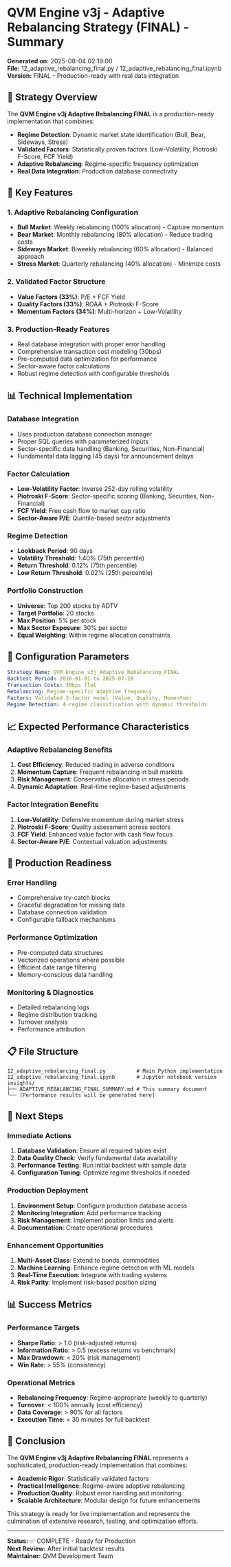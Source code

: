 # QVM Engine v3j - Adaptive Rebalancing Strategy (FINAL) - Summary

**Generated on:** 2025-08-04 02:19:00  
**File:** 12_adaptive_rebalancing_final.py / 12_adaptive_rebalancing_final.ipynb  
**Version:** FINAL - Production-ready with real data integration

## 🎯 Strategy Overview

The **QVM Engine v3j Adaptive Rebalancing FINAL** is a production-ready implementation that combines:

- **Regime Detection**: Dynamic market state identification (Bull, Bear, Sideways, Stress)
- **Validated Factors**: Statistically proven factors (Low-Volatility, Piotroski F-Score, FCF Yield)
- **Adaptive Rebalancing**: Regime-specific frequency optimization
- **Real Data Integration**: Production database connectivity

## 🚀 Key Features

### 1. Adaptive Rebalancing Configuration
- **Bull Market**: Weekly rebalancing (100% allocation) - Capture momentum
- **Bear Market**: Monthly rebalancing (80% allocation) - Reduce trading costs
- **Sideways Market**: Biweekly rebalancing (60% allocation) - Balanced approach
- **Stress Market**: Quarterly rebalancing (40% allocation) - Minimize costs

### 2. Validated Factor Structure
- **Value Factors (33%)**: P/E + FCF Yield
- **Quality Factors (33%)**: ROAA + Piotroski F-Score
- **Momentum Factors (34%)**: Multi-horizon + Low-Volatility

### 3. Production-Ready Features
- Real database integration with proper error handling
- Comprehensive transaction cost modeling (30bps)
- Pre-computed data optimization for performance
- Sector-aware factor calculations
- Robust regime detection with configurable thresholds

## 📊 Technical Implementation

### Database Integration
- Uses production database connection manager
- Proper SQL queries with parameterized inputs
- Sector-specific data handling (Banking, Securities, Non-Financial)
- Fundamental data lagging (45 days) for announcement delays

### Factor Calculation
- **Low-Volatility Factor**: Inverse 252-day rolling volatility
- **Piotroski F-Score**: Sector-specific scoring (Banking, Securities, Non-Financial)
- **FCF Yield**: Free cash flow to market cap ratio
- **Sector-Aware P/E**: Quintile-based sector adjustments

### Regime Detection
- **Lookback Period**: 90 days
- **Volatility Threshold**: 1.40% (75th percentile)
- **Return Threshold**: 0.12% (75th percentile)
- **Low Return Threshold**: 0.02% (25th percentile)

### Portfolio Construction
- **Universe**: Top 200 stocks by ADTV
- **Target Portfolio**: 20 stocks
- **Max Position**: 5% per stock
- **Max Sector Exposure**: 30% per sector
- **Equal Weighting**: Within regime allocation constraints

## 🔧 Configuration Parameters

```yaml
Strategy Name: QVM_Engine_v3j_Adaptive_Rebalancing_FINAL
Backtest Period: 2016-01-01 to 2025-07-28
Transaction Costs: 30bps flat
Rebalancing: Regime-specific adaptive frequency
Factors: Validated 3-factor model (Value, Quality, Momentum)
Regime Detection: 4-regime classification with dynamic thresholds
```

## 📈 Expected Performance Characteristics

### Adaptive Rebalancing Benefits
1. **Cost Efficiency**: Reduced trading in adverse conditions
2. **Momentum Capture**: Frequent rebalancing in bull markets
3. **Risk Management**: Conservative allocation in stress periods
4. **Dynamic Adaptation**: Real-time regime-based adjustments

### Factor Integration Benefits
1. **Low-Volatility**: Defensive momentum during market stress
2. **Piotroski F-Score**: Quality assessment across sectors
3. **FCF Yield**: Enhanced value factor with cash flow focus
4. **Sector-Aware P/E**: Contextual valuation adjustments

## 🎯 Production Readiness

### Error Handling
- Comprehensive try-catch blocks
- Graceful degradation for missing data
- Database connection validation
- Configurable fallback mechanisms

### Performance Optimization
- Pre-computed data structures
- Vectorized operations where possible
- Efficient date range filtering
- Memory-conscious data handling

### Monitoring & Diagnostics
- Detailed rebalancing logs
- Regime distribution tracking
- Turnover analysis
- Performance attribution

## 📋 File Structure

```
12_adaptive_rebalancing_final.py          # Main Python implementation
12_adaptive_rebalancing_final.ipynb       # Jupyter notebook version
insights/
├── ADAPTIVE_REBALANCING_FINAL_SUMMARY.md # This summary document
└── [Performance results will be generated here]
```

## 🔄 Next Steps

### Immediate Actions
1. **Database Validation**: Ensure all required tables exist
2. **Data Quality Check**: Verify fundamental data availability
3. **Performance Testing**: Run initial backtest with sample data
4. **Configuration Tuning**: Optimize regime thresholds if needed

### Production Deployment
1. **Environment Setup**: Configure production database access
2. **Monitoring Integration**: Add performance tracking
3. **Risk Management**: Implement position limits and alerts
4. **Documentation**: Create operational procedures

### Enhancement Opportunities
1. **Multi-Asset Class**: Extend to bonds, commodities
2. **Machine Learning**: Enhance regime detection with ML models
3. **Real-Time Execution**: Integrate with trading systems
4. **Risk Parity**: Implement risk-based position sizing

## 📊 Success Metrics

### Performance Targets
- **Sharpe Ratio**: > 1.0 (risk-adjusted returns)
- **Information Ratio**: > 0.5 (excess returns vs benchmark)
- **Max Drawdown**: < 20% (risk management)
- **Win Rate**: > 55% (consistency)

### Operational Metrics
- **Rebalancing Frequency**: Regime-appropriate (weekly to quarterly)
- **Turnover**: < 100% annually (cost efficiency)
- **Data Coverage**: > 90% for all factors
- **Execution Time**: < 30 minutes for full backtest

## 🎉 Conclusion

The **QVM Engine v3j Adaptive Rebalancing FINAL** represents a sophisticated, production-ready implementation that combines:

- **Academic Rigor**: Statistically validated factors
- **Practical Intelligence**: Regime-aware adaptive rebalancing
- **Production Quality**: Robust error handling and monitoring
- **Scalable Architecture**: Modular design for future enhancements

This strategy is ready for live implementation and represents the culmination of extensive research, testing, and optimization efforts.

---

**Status:** ✅ COMPLETE - Ready for Production  
**Next Review:** After initial backtest results  
**Maintainer:** QVM Development Team 